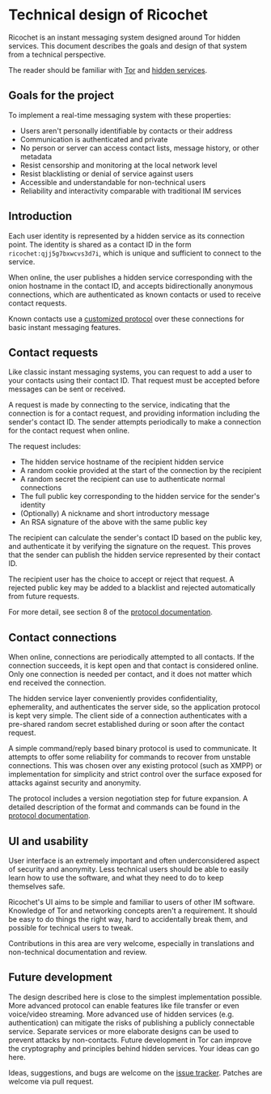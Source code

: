 # Technical design of Ricochet

Ricochet is an instant messaging system designed around Tor hidden services. This document describes the goals and design of that system from a technical perspective.

The reader should be familiar with [Tor](https://www.torproject.org/about/overview.html.en) and [hidden services](https://www.torproject.org/docs/hidden-services.html.en).

## Goals for the project

To implement a real-time messaging system with these properties:

 * Users aren't personally identifiable by contacts or their address
 * Communication is authenticated and private
 * No person or server can access contact lists, message history, or other metadata
 * Resist censorship and monitoring at the local network level
 * Resist blacklisting or denial of service against users
 * Accessible and understandable for non-technical users
 * Reliability and interactivity comparable with traditional IM services

## Introduction

Each user identity is represented by a hidden service as its connection point. The identity is shared as a contact ID in the form `ricochet:qjj5g7bxwcvs3d7i`, which is unique and sufficient to connect to the service.

When online, the user publishes a hidden service corresponding with the onion hostname in the contact ID, and accepts bidirectionally anonymous connections, which are authenticated as known contacts or used to receive contact requests.

Known contacts use a [customized protocol](https://github.com/ricochet-im/ricochet/blob/master/doc/protocol.txt) over these connections for basic instant messaging features.

## Contact requests

Like classic instant messaging systems, you can request to add a user to your contacts using their contact ID. That request must be accepted before messages can be sent or received.

A request is made by connecting to the service, indicating that the connection is for a contact request, and providing information including the sender's contact ID. The sender attempts periodically to make a connection for the contact request when online.

The request includes:

 * The hidden service hostname of the recipient hidden service
 * A random cookie provided at the start of the connection by the recipient
 * A random secret the recipient can use to authenticate normal connections
 * The full public key corresponding to the hidden service for the sender's identity
 * (Optionally) A nickname and short introductory message
 * An RSA signature of the above with the same public key

The recipient can calculate the sender's contact ID based on the public key, and authenticate it by verifying the signature on the request. This proves that the sender can publish the hidden service represented by their contact ID.

The recipient user has the choice to accept or reject that request. A rejected public key may be added to a blacklist and rejected automatically from future requests.

For more detail, see section 8 of the [protocol documentation](https://github.com/ricochet-im/ricochet/blob/master/doc/protocol.txt).

## Contact connections

When online, connections are periodically attempted to all contacts. If the connection succeeds, it is kept open and that contact is considered online. Only one connection is needed per contact, and it does not matter which end received the connection.

The hidden service layer conveniently provides confidentiality, ephemerality, and authenticates the server side, so the application protocol is kept very simple. The client side of a connection authenticates with a pre-shared random secret established during or soon after the contact request.

A simple command/reply based binary protocol is used to communicate. It attempts to offer some reliability for commands to recover from unstable connections. This was chosen over any existing protocol (such as XMPP) or implementation for simplicity and strict control over the surface exposed for attacks against security and anonymity.

The protocol includes a version negotiation step for future expansion. A detailed description of the format and commands can be found in the [protocol documentation](https://github.com/ricochet-im/ricochet/blob/master/doc/protocol.txt).

## UI and usability

User interface is an extremely important and often underconsidered aspect of security and anonymity. Less technical users should be able to easily learn how to use the software, and what they need to do to keep themselves safe.

Ricochet's UI aims to be simple and familiar to users of other IM software. Knowledge of Tor and networking concepts aren't a requirement. It should be easy to do things the right way, hard to accidentally break them, and possible for technical users to tweak.

Contributions in this area are very welcome, especially in translations and non-technical documentation and review.

## Future development

The design described here is close to the simplest implementation possible. More advanced protocol can enable features like file transfer or even voice/video streaming. More advanced use of hidden services (e.g. authentication) can mitigate the risks of publishing a publicly connectable service. Separate services or more elaborate designs can be used to prevent attacks by non-contacts. Future development in Tor can improve the cryptography and principles behind hidden services. Your ideas can go here.

Ideas, suggestions, and bugs are welcome on the [issue tracker](https://github.com/ricochet-im/ricochet/issues). Patches are welcome via pull request.
